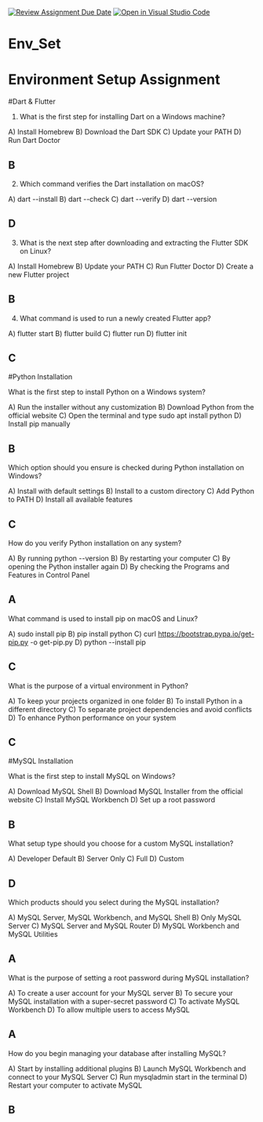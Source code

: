 [![Review Assignment Due Date](https://classroom.github.com/assets/deadline-readme-button-22041afd0340ce965d47ae6ef1cefeee28c7c493a6346c4f15d667ab976d596c.svg)](https://classroom.github.com/a/vnsr1XuU)
[![Open in Visual Studio Code](https://classroom.github.com/assets/open-in-vscode-2e0aaae1b6195c2367325f4f02e2d04e9abb55f0b24a779b69b11b9e10269abc.svg)](https://classroom.github.com/online_ide?assignment_repo_id=15650490&assignment_repo_type=AssignmentRepo)
# Env_Set

# Environment Setup Assignment

#Dart & Flutter

1. What is the first step for installing Dart on a Windows machine?

A) Install Homebrew
B) Download the Dart SDK
C) Update your PATH
D) Run Dart Doctor
## B

2. Which command verifies the Dart installation on macOS?

A) dart --install
B) dart --check
C) dart --verify
D) dart --version
## D

3. What is the next step after downloading and extracting the Flutter SDK on Linux?

A) Install Homebrew
B) Update your PATH
C) Run Flutter Doctor
D) Create a new Flutter project
## B

4. What command is used to run a newly created Flutter app?

A) flutter start
B) flutter build
C) flutter run
D) flutter init
## C

#Python Installation

What is the first step to install Python on a Windows system?

A) Run the installer without any customization
B) Download Python from the official website
C) Open the terminal and type sudo apt install python
D) Install pip manually
## B

Which option should you ensure is checked during Python installation on Windows?

A) Install with default settings
B) Install to a custom directory
C) Add Python to PATH
D) Install all available features
## C

How do you verify Python installation on any system?

A) By running python --version
B) By restarting your computer
C) By opening the Python installer again
D) By checking the Programs and Features in Control Panel
## A

What command is used to install pip on macOS and Linux?

A) sudo install pip
B) pip install python
C) curl https://bootstrap.pypa.io/get-pip.py -o get-pip.py
D) python --install pip
## C

What is the purpose of a virtual environment in Python?

A) To keep your projects organized in one folder
B) To install Python in a different directory
C) To separate project dependencies and avoid conflicts
D) To enhance Python performance on your system
## C


#MySQL Installation

What is the first step to install MySQL on Windows?

A) Download MySQL Shell
B) Download MySQL Installer from the official website
C) Install MySQL Workbench
D) Set up a root password
## B

What setup type should you choose for a custom MySQL installation?

A) Developer Default
B) Server Only
C) Full
D) Custom
## D

Which products should you select during the MySQL installation?

A) MySQL Server, MySQL Workbench, and MySQL Shell
B) Only MySQL Server
C) MySQL Server and MySQL Router
D) MySQL Workbench and MySQL Utilities
## A

What is the purpose of setting a root password during MySQL installation?

A) To create a user account for your MySQL server
B) To secure your MySQL installation with a super-secret password
C) To activate MySQL Workbench
D) To allow multiple users to access MySQL
## A

How do you begin managing your database after installing MySQL?


A) Start by installing additional plugins
B) Launch MySQL Workbench and connect to your MySQL Server
C) Run mysqladmin start in the terminal
D) Restart your computer to activate MySQL
## B
